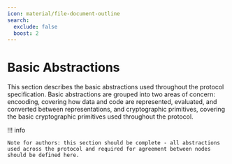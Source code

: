 ```yaml
---
icon: material/file-document-outline
search:
  exclude: false
  boost: 2
---
```


# Basic Abstractions

This section describes the basic abstractions used throughout the protocol specification. Basic abstractions are grouped into two areas of concern: encooding, covering how data and code are represented, evaluated, and converted between representations, and cryptographic primitives, covering the basic cryptographic primitives used throughout the protocol.

!!! info

    Note for authors: this section should be complete - all abstractions used across the protocol and required for agreement between nodes should be defined here.